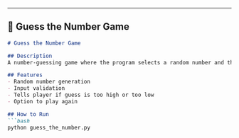 
---

## 📝 **Guess the Number Game**
```markdown
# Guess the Number Game

## Description
A number-guessing game where the program selects a random number and the player has to guess it.

## Features
- Random number generation
- Input validation
- Tells player if guess is too high or too low
- Option to play again

## How to Run
```bash
python guess_the_number.py